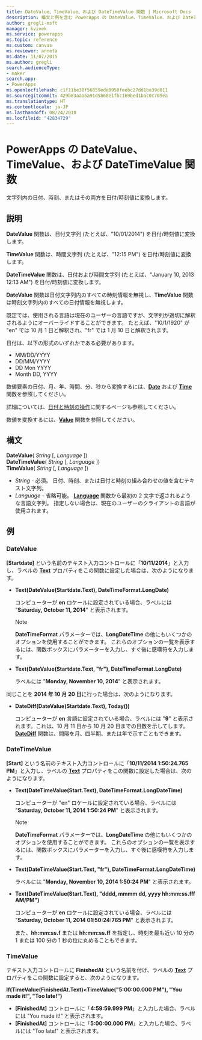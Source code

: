 ```yaml
---
title: DateValue、TimeValue、および DateTimeValue 関数 | Microsoft Docs
description: 構文と例を含む PowerApps の DateValue、TimeValue、および DateTimeValue 関数の参照情報
author: gregli-msft
manager: kvivek
ms.service: powerapps
ms.topic: reference
ms.custom: canvas
ms.reviewer: anneta
ms.date: 11/07/2015
ms.author: gregli
search.audienceType:
- maker
search.app:
- PowerApps
ms.openlocfilehash: c1f11be30f56859ede0950feebc27dd1be39d011
ms.sourcegitcommit: 429b83aaa5a91d5868e1fbc169bed1bac0c709ea
ms.translationtype: HT
ms.contentlocale: ja-JP
ms.lasthandoff: 08/24/2018
ms.locfileid: "42834729"
---
```

# <a name="datevalue-timevalue-and-datetimevalue-functions-in-powerapps"></a>PowerApps の DateValue、TimeValue、および DateTimeValue 関数
文字列内の日付、時刻、またはその両方を日付/時刻値に変換します。

## <a name="description"></a>説明
**DateValue** 関数は、日付文字列 (たとえば、"10/01/2014") を日付/時刻値に変換します。

**TimeValue** 関数は、時間文字列 (たとえば、"12:15 PM") を日付/時刻値に変換します。

**DateTimeValue** 関数は、日付および時間文字列 (たとえば、"January 10, 2013 12:13 AM") を日付/時刻値に変換します。

**DateValue** 関数は日付文字列内のすべての時刻情報を無視し、**TimeValue** 関数は時刻文字列内のすべての日付情報を無視します。

既定では、使用される言語は現在のユーザーの言語ですが、文字列が適切に解釈されるようにオーバーライドすることができます。 たとえば、"10/1/1920" が "en" では 10 月 1 日<sup></sup>と解釈され、"fr" では 1 月 10 日<sup></sup>と解釈されます。

日付は、以下の形式のいずれかである必要があります。

* MM/DD/YYYY
* DD/MM/YYYY
* DD Mon YYYY
* Month DD, YYYY

数値要素の日付、月、年、時間、分、秒から変換するには、**[Date](function-date-time.md)** および **[Time](function-date-time.md)** 関数を参照してください。

詳細については、[日付と時刻の操作](../show-text-dates-times.md)に関するページも参照してください。

数値を変換するには、**[Value](function-value.md)** 関数を参照してください。

## <a name="syntax"></a>構文
**DateValue**( *String* [, *Language* ])<br>**DateTimeValue**( *String* [, *Language* ])<br>**TimeValue**( *String* [, *Language* ])

* *String* - 必須。  日付、時刻、または日付と時刻の組み合わせの値を含むテキスト文字列。
* *Language* - 省略可能。  **[Language](function-language.md)** 関数から最初の 2 文字で返されるような言語文字列。  指定しない場合は、現在のユーザーのクライアントの言語が使用されます。  

## <a name="examples"></a>例
### <a name="datevalue"></a>DateValue
**[Startdate]** という名前のテキスト入力コントロールに「**10/11/2014**」と入力し、ラベルの **[Text](../controls/properties-core.md)** プロパティをこの関数に設定した場合は、次のようになります。

* **Text(DateValue(Startdate.Text), DateTimeFormat.LongDate)**
  
    コンピューターが **en** ロケールに設定されている場合、ラベルには "**Saturday, October 11, 2014**" と表示されます。
  
    > [!NOTE]
  > **DateTimeFormat** パラメーターでは、**LongDateTime** の他にもいくつかのオプションを使用することができます。 これらのオプションの一覧を表示するには、関数ボックスにパラメーターを入力し、すぐ後に感嘆符を入力します。
* **Text(DateValue(Startdate.Text, "fr"), DateTimeFormat.LongDate)**
  
    ラベルには "**Monday, November 10, 2014**" と表示されます。

同じことを **2014 年 10 月 20 日**に行った場合は、次のようになります。

* **DateDiff(DateValue(Startdate.Text), Today())**
  
    コンピューターが **en** 言語に設定されている場合、ラベルには "**9**" と表示されます。これは、10 月 11 日から 10 月 20 日までの日数を示してします。 **[DateDiff](function-dateadd-datediff.md)** 関数は、間隔を月、四半期、または年で示すこともできます。

### <a name="datetimevalue"></a>DateTimeValue
**[Start]** という名前のテキスト入力コントロールに「**10/11/2014 1:50:24.765 PM**」と入力し、ラベルの **[Text](../controls/properties-core.md)** プロパティをこの関数に設定した場合は、次のようになります。

* **Text(DateTimeValue(Start.Text), DateTimeFormat.LongDateTime)**
  
    コンピューターが "en" ロケールに設定されている場合、ラベルには "**Saturday, October 11, 2014 1:50:24 PM**" と表示されます。
  
    > [!NOTE]
  > **DateTimeFormat** パラメーターでは、**LongDateTime** の他にもいくつかのオプションを使用することができます。 これらのオプションの一覧を表示するには、関数ボックスにパラメーターを入力し、すぐ後に感嘆符を入力します。
* **Text(DateTimeValue(Start.Text, "fr"), DateTimeFormat.LongDateTime)**
  
    ラベルには "**Monday, November 10, 2014 1:50:24 PM**" と表示されます。
* **Text(DateTimeValue(Start.Text), "dddd, mmmm dd, yyyy hh:mm:ss.fff AM/PM")**
  
    コンピューターが **en** ロケールに設定されている場合、ラベルには "**Saturday, October 11, 2014 01:50:24:765 PM**" と表示されます。
  
    また、**hh:mm:ss.f** または **hh:mm:ss.ff** を指定し、時刻を最も近い 10 分の 1 または 100 分の 1 秒の位に丸めることもできます。

### <a name="timevalue"></a>TimeValue
テキスト入力コントロールに **FinishedAt** という名前を付け、ラベルの **[Text](../controls/properties-core.md)** プロパティをこの関数に設定すると、次のようになります。

**If(TimeValue(FinishedAt.Text)<TimeValue("5:00:00.000 PM"), "You made it!", "Too late!")**

* **[FinishedAt]** コントロールに「**4:59:59.999 PM**」と入力した場合、ラベルには "You made it!" と表示されます。
* **[FinishedAt]** コントロールに「**5:00:00.000 PM**」と入力した場合、ラベルには "Too late!" と表示されます。

